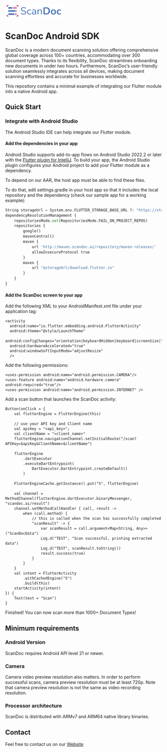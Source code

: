 ![Alt text](image.png)
# ScanDoc Android SDK

ScanDoc is a modern document scanning solution offering comprehensive global coverage across 100+ countries, accommodating over 300 document types. Thanks to its flexibility, ScanDoc streamlines onboarding new documents in under two hours. Furthermore, ScanDoc’s user-friendly solution seamlessly integrates across all devices, making document scanning effortless and accurate for businesses worldwide.

This repository contains a minimal example of integrating our Flutter module into a native Android app.

##  Quick Start

### Integrate with Android Studio
The Android Studio IDE can help integrate our Flutter module.

#### Add the dependencies in your app

Android Studio supports add-to-app flows on Android Studio 2022.2 or later with the [Flutter plugin for IntelliJ](https://plugins.jetbrains.com/plugin/9212-flutter). To build your app, the Android Studio plugin configures your Android project to add your Flutter module as a dependency.

To depend on our AAR, the host app must be able to find these files.

To do that, edit settings.gradle in your host app so that it includes the local repository and the dependency (check our sample app for a working example):

```python
String storageUrl = System.env.FLUTTER_STORAGE_BASE_URL ?: "https://storage.googleapis.com"
dependencyResolutionManagement {
    repositoriesMode.set(RepositoriesMode.FAIL_ON_PROJECT_REPOS)
    repositories {
        google()
        mavenCentral()
        maven {
            url 'http://maven.scandoc.ai/repository/maven-releases/'
            allowInsecureProtocol true
        }
        maven {
            url "$storageUrl/download.flutter.io"
        }
    }
}
```

#### Add the ScanDoc screen to your app

Add the following XML to your AndroidManifest.xml file under your application tag:
```
<activity
  android:name="io.flutter.embedding.android.FlutterActivity"
  android:theme="@style/LaunchTheme"
  android:configChanges="orientation|keyboardHidden|keyboard|screenSize|locale|layoutDirection|fontScale|screenLayout|density|uiMode"
  android:hardwareAccelerated="true"
  android:windowSoftInputMode="adjustResize"
  />
```

Add the following permissions:
```
<uses-permission android:name="android.permission.CAMERA"/>
<uses-feature android:name="android.hardware.camera" android:required="true"/>
<uses-permission android:name="android.permission.INTERNET" />
```

Add a scan button that launches the ScanDoc activity:
```
Button(onClick = {
    val flutterEngine = FlutterEngine(this)

    // use your API key and Client name
    val apiKey = "<api_key>";
    val clientName = "<client_name>"
    flutterEngine.navigationChannel.setInitialRoute("/scan?APIKey=$apiKey&ClientName=$clientName")

    flutterEngine
        .dartExecutor
        .executeDartEntrypoint(
            DartExecutor.DartEntrypoint.createDefault()
        )

    FlutterEngineCache.getInstance().put("5", flutterEngine)

    val channel = MethodChannel(flutterEngine.dartExecutor.binaryMessenger, "scandoc.ai/result")
    channel.setMethodCallHandler { call, result ->
        when (call.method) {
            // this is called when the scan has successfully completed
            "scanResult" -> {
                var scanResult = call.argument<Map<String, Any>>("ScanDocData")
                Log.d("TEST", "Scan successful, printing extracted data")
                Log.d("TEST", scanResult.toString())
                result.success(true)
            }
        }
    }
    val intent = FlutterActivity
        .withCachedEngine("5")
        .build(this)
    startActivity(intent)
}) {
    Text(text = "Scan")
}
```

Finished! You can now scan more than 1000+ Document Types!

## Minimum requirements
### Android Version
ScanDoc requires Android API level 21 or newer.

### Camera
Camera video preview resolution also matters. In order to perform successful scans, camera preview resolution must be at least 720p. Note that camera preview resolution is not the same as video recording resolution.

### Processor architecture
ScanDoc is distributed with ARMv7 and ARM64 native library binaries.

## Contact
Feel free to contact us on our [Website](https://scandoc.ai/resources/contact/)

